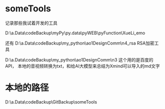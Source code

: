 # someTools
记录那些我试着开发的工具



D:\a.Data\codeBackup\myPy\py.data\pyWEB\pyFunction\XueLi_emo

还有
D:\a.Data\codeBackup\my_python\ao1DesignComm\n4_rsa  RSA加密工具

D:\a.Data\codeBackup\my_python\ao1DesignComm\n3  这个用的是百度的API， 本地的音视频转换为txt，和给AI大模型来总结为Xmind可以导入的md文字


# 本地的路径
D:\a.Data\codeBackup\GitBackup\someTools
